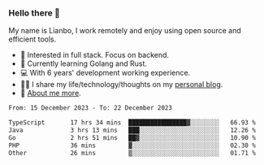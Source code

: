 ### Hello there 👋

My name is Lianbo, I work remotely and enjoy using open source and efficient tools.

- 🔭 Interested in full stack. Focus on backend.
- 🌱 Currently learning Golang and Rust.
- 💻 With 6 years' development working experience.
- ✍🏻 I share my life/technology/thoughts on my [personal blog](https://godruoyi.com).
- 👒 [About me more](https://godruoyi.com/posts/About-godruoyi).

<!--START_SECTION:waka-->

```txt
From: 15 December 2023 - To: 22 December 2023

TypeScript       17 hrs 34 mins  ████████████████▓░░░░░░░░   66.93 %
Java             3 hrs 13 mins   ███░░░░░░░░░░░░░░░░░░░░░░   12.26 %
Go               2 hrs 51 mins   ██▓░░░░░░░░░░░░░░░░░░░░░░   10.90 %
PHP              36 mins         ▓░░░░░░░░░░░░░░░░░░░░░░░░   02.30 %
Other            26 mins         ▒░░░░░░░░░░░░░░░░░░░░░░░░   01.71 %
```

<!--END_SECTION:waka-->
